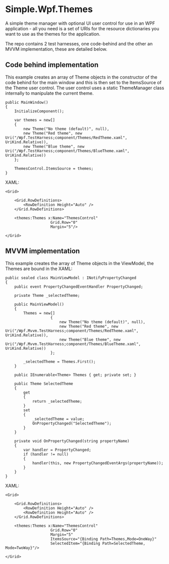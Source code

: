 Simple.Wpf.Themes
=================

A simple theme manager with optional UI user control for use in an WPF application - all you need is a set of URIs for the resource dictionaries you want to use as the themes for the application.

The repo contains 2 test harnesses, one code-behind and the other an MVVM implementation, these are detailed below.

## Code behind implementation
This example creates an array of Theme objects in the constructor of the code behind for the main window and this is then set to the ItemsSource of the Theme user control. The user control uses a static ThemeManager class internally to manipulate the current theme.

```
public MainWindow()
{
    InitializeComponent();

    var themes = new[]
    {
        new Theme("No theme (default)", null),
        new Theme("Red theme", new Uri("/Wpf.TestHarness;component/Themes/RedTheme.xaml", UriKind.Relative)),
        new Theme("Blue theme", new Uri("/Wpf.TestHarness;component/Themes/BlueTheme.xaml", UriKind.Relative))
    };

    ThemesControl.ItemsSource = themes;
}
```

XAML:

```
<Grid>
        
    <Grid.RowDefinitions>
        <RowDefinition Height="Auto" />
    </Grid.RowDefinitions>
        
    <themes:Themes x:Name="ThemesControl"
                    Grid.Row="0"
                    Margin="5"/>
        
</Grid>
```

## MVVM implementation
This example creates the array of Theme objects in the ViewModel, the Themes are bound in the XAML:

```
public sealed class MainViewModel : INotifyPropertyChanged
{
    public event PropertyChangedEventHandler PropertyChanged;

    private Theme _selectedTheme;

    public MainViewModel()
    {
        Themes = new[]
                    {
                        new Theme("No theme (default)", null),
                        new Theme("Red theme", new Uri("/Wpf.Mvvm.TestHarness;component/Themes/RedTheme.xaml", UriKind.Relative)),
                        new Theme("Blue theme", new Uri("/Wpf.Mvvm.TestHarness;component/Themes/BlueTheme.xaml", UriKind.Relative))
                    };

        _selectedTheme = Themes.First();
    }

    public IEnumerable<Theme> Themes { get; private set; }

    public Theme SelectedTheme
    {
        get
        {
            return _selectedTheme;
        }
        set
        {
            _selectedTheme = value;
            OnPropertyChanged("SelectedTheme");
        }
    }

    private void OnPropertyChanged(string propertyName)
    {
        var handler = PropertyChanged;
        if (handler != null)
        {
            handler(this, new PropertyChangedEventArgs(propertyName));
        }
    }
}
```

XAML:

```
<Grid>

    <Grid.RowDefinitions>
        <RowDefinition Height="Auto" />
        <RowDefinition Height="Auto" />
    </Grid.RowDefinitions>

    <themes:Themes x:Name="ThemesControl"
                    Grid.Row="0"
                    Margin="5"
                    ItemsSource="{Binding Path=Themes,Mode=OneWay}" 
                    SelectedItem="{Binding Path=SelectedTheme, Mode=TwoWay}"/>

</Grid>
```
